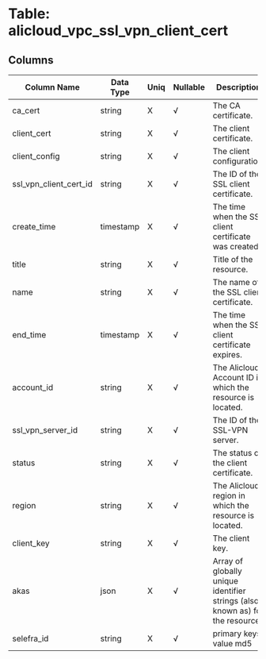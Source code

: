 # Table: alicloud_vpc_ssl_vpn_client_cert

## Columns 

|  Column Name   |  Data Type  | Uniq | Nullable | Description | 
|  ----  | ----  | ----  | ----  | ---- | 
| ca_cert | string | X | √ | The CA certificate. | 
| client_cert | string | X | √ | The client certificate. | 
| client_config | string | X | √ | The client configuration. | 
| ssl_vpn_client_cert_id | string | X | √ | The ID of the SSL client certificate. | 
| create_time | timestamp | X | √ | The time when the SSL client certificate was created. | 
| title | string | X | √ | Title of the resource. | 
| name | string | X | √ | The name of the SSL client certificate. | 
| end_time | timestamp | X | √ | The time when the SSL client certificate expires. | 
| account_id | string | X | √ | The Alicloud Account ID in which the resource is located. | 
| ssl_vpn_server_id | string | X | √ | The ID of the SSL-VPN server. | 
| status | string | X | √ | The status of the client certificate. | 
| region | string | X | √ | The Alicloud region in which the resource is located. | 
| client_key | string | X | √ | The client key. | 
| akas | json | X | √ | Array of globally unique identifier strings (also known as) for the resource. | 
| selefra_id | string | X | √ | primary keys value md5 | 


